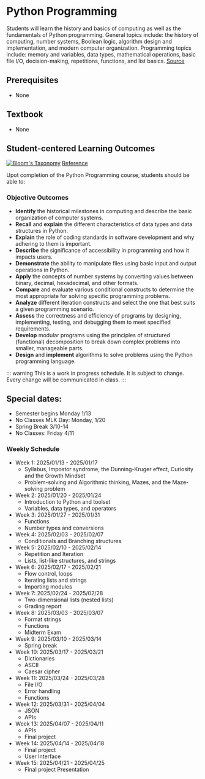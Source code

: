 # Python Programming

Students will learn the history and basics of computing as well as the fundamentals of Python programming. General topics include: the history of computing, number systems, Boolean logic, algorithm design and implementation, and modern computer organization. Programming topics include: memory and variables, data types, mathematical operations, basic file I/O, decision-making, repetitions, functions, and list basics. [Source](https://classlist.champlain.edu/show/course/number/CSI_160)

## Prerequisites

- None

## Textbook

- None

## Student-centered Learning Outcomes


[![Bloom's Taxonomy](https://cdn.vanderbilt.edu/vu-wp0/wp-content/uploads/sites/59/2019/03/27124326/Blooms-Taxonomy-650x366.jpg)](https://cft.vanderbilt.edu/guides-sub-pages/blooms-taxonomy/)
[Reference](https://cft.vanderbilt.edu/guides-sub-pages/blooms-taxonomy/)

Upot completion of the Python Programming course, students should be able to:

### Objective Outcomes

- **Identify** the historical milestones in computing and describe the basic organization of computer systems.
- **Recall** and **explain** the different characteristics of data types and data structures in Python.
- **Explain** the role of coding standards in software development and why adhering to them is important.
- **Describe** the significance of accessibility in programming and how it impacts users.
- **Demonstrate** the ability to manipulate files using basic input and output operations in Python.
- **Apply** the concepts of number systems by converting values between binary, decimal, hexadecimal, and other formats.
- **Compare** and evaluate various conditional constructs to determine the most appropriate for solving specific programming problems.
- **Analyze** different iteration constructs and select the one that best suits a given programming scenario.
- **Assess** the correctness and efficiency of programs by designing, implementing, testing, and debugging them to meet specified requirements.
- **Develop** modular programs using the principles of structured (functional) decomposition to break down complex problems into smaller, manageable parts.
- **Design** and **implement** algorithms to solve problems using the Python programming language.

::: warning
This is a work in progress schedule. It is subject to change. Every change will be communicated in class.
:::

## Special dates:

- Semester begins Monday 1/13
- No Classes MLK Day: Monday, 1/20
- Spring Break 3/10-14
- No Classes: Friday 4/11

### Weekly Schedule

- Week 1: 2025/01/13 - 2025/01/17
    - Syllabus, Impostor syndrome, the Dunning-Kruger effect, Curiosity and the Growth Mindset
    - Problem-solving and Algorithmic thinking, Mazes, and the Maze-solving problem
- Week 2: 2025/01/20 - 2025/01/24
    - Introduction to Python and toolset 
    - Variables, data types, and operators
- Week 3: 2025/01/27 - 2025/01/31
    - Functions
    - Number types and conversions
- Week 4: 2025/02/03 - 2025/02/07
    - Conditionals and Branching structures
- Week 5: 2025/02/10 - 2025/02/14
    - Repetition and Iteration
    - Lists, list-like structures, and strings
- Week 6: 2025/02/17 - 2025/02/21
    - Flow control, loops
    - Iterating lists and strings
    - Importing modules
- Week 7: 2025/02/24 - 2025/02/28
    - Two-dimensional lists (nested lists)
    - Grading report
- Week 8: 2025/03/03 - 2025/03/07
    - Format strings
    - Functions
    - Midterm Exam
- Week 9: 2025/03/10 - 2025/03/14
    - Spring break 
- Week 10: 2025/03/17 - 2025/03/21
    - Dictionaries
    - ASCII
    - Caesar cipher
- Week 11: 2025/03/24 - 2025/03/28
    - File I/O
    - Error handling
    - Functions
- Week 12: 2025/03/31 - 2025/04/04
    - JSON
    - APIs
- Week 13: 2025/04/07 - 2025/04/11
    - APIs
    - Final project
- Week 14: 2025/04/14 - 2025/04/18
    - Final project
    - User Interface
- Week 15: 2025/04/21 - 2025/04/25
    - Final project Presentation